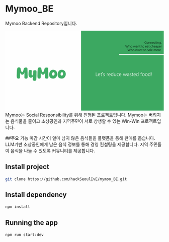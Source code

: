 # Mymoo_BE
Mymoo Backend Repository입니다.

![alt text](image.png)
Mymoo는 Social Responsibility를 위해 진행된 프로젝트입니다.
Mymoo는 버려지는 음식물을 줄이고 소상공인과 지역주민이 서로 상생할 수 있는 Win-Win 프로젝트입니다.


##주요 기능
    마감 시간이 얼마 남지 않은 음식들을 플랫폼을 통해 판매를 돕습니다.
    LLM기반 소상공인에게 남은 음식 정보를 통해 경영 컨설팅을 제공합니다.
    지역 주민들이 음식을 나눌 수 있도록 커뮤니티를 제공합니다.


## Install project
```bash
git clone https://github.com/hackSeoulIvE/mymoo_BE.git
```
## Install dependency
```bash
npm install
```

## Running the app
```bash
npm run start:dev
```
